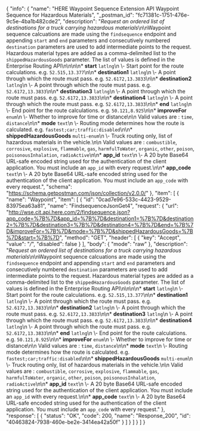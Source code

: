 {
  "info": {
    "name": "HERE Waypoint Sequence Extension API Waypoint Sequence for Hazardous Materials",
    "_postman_id": "fc71381c-1751-476e-9c5e-4ba1b482cde2",
    "description": "*Request an ordered list of destinations for a truck carrying hazardous materials*\n\nWaypoint sequence calcuations are made using the `findsequence` endpoint and appending  `start` and `end` parameters and consecutively numbered `destination` parameters are used to add intermediate points  to the request. Hazardous material types are added as a comma-delimited list to the  `shippedHazardousGoods` parameter. The list of values is defined in the Enterprise Routing API\n\n\n\n* **start**  `latlng`\n \\- Start point for the route calculations.    e.g. `52.515,13.377`\n\n* **destination1**  `latlng`\n \\- A point through which the route must pass.    e.g. `52.6172,13.3833`\n\n* **destination2**  `latlng`\n \\- A point through which the route must pass.    e.g. `52.6172,13.3833`\n\n* **destination3**  `latlng`\n \\- A point through which the route must pass.    e.g. `52.6172,13.3833`\n\n* **destination4**  `latlng`\n \\- A point through which the route must pass.    e.g. `52.6172,13.3833`\n\n* **end**  `latlng`\n \\- End point for the route calculations.    e.g. `50.121,8.925`\n\n* **improveFor**  `enum`\n \\- Whether to improve for time or distance\n\n Valid values are : `time`, `distance`\n\n* **mode**  `text`\n \\- Routing mode determines how the route is calculated.    e.g. `fastest;car;traffic:disabled`\n\n* **shippedHazardousGoods**  `multi-enum`\n \\- Truck routing only, list of hazardous materials in the vehicle.\n\n Valid values are : `combustible`, `corrosive`, `explosive`, `flammable`, `gas`, `harmfulToWater`, `organic`, `other`, `poison`, `poisonousInhalation`, `radioActive`\n\n* **app_id**  `text`\n \\- A 20 byte Base64 URL-safe encoded string used for the authentication of the client application.    You must include an `app_id` with every request.\n\n* **app_code**  `text`\n \\- A 20 byte Base64 URL-safe encoded string used for the authentication of the client application.    You must include an `app_code` with every request.",
    "schema": "https://schema.getpostman.com/json/collection/v2.0.0/"
  },
  "item": [
    {
      "name": "Waypoint",
      "item": [
        {
          "id": "0cad7e96-533c-4423-9529-83975ea63a81",
          "name": "FindsequenceJsonGet4",
          "request": {
            "url": "http://wse.cit.api.here.com/2/findsequence.json?app_code=%7B%7D&app_id=%7B%7D&destination1=%7B%7D&destination2=%7B%7D&destination3=%7B%7D&destination4=%7B%7D&end=%7B%7D&improveFor=%7B%7D&mode=%7B%7D&shippedHazardousGoods=%7B%7D&start=%7B%7D",
            "method": "GET",
            "header": [
              {
                "key": "Accept",
                "value": "*/*",
                "disabled": false
              }
            ],
            "body": {
              "mode": "raw"
            },
            "description": "*Request an ordered list of destinations for a truck carrying hazardous materials*\n\nWaypoint sequence calcuations are made using the `findsequence` endpoint and appending  `start` and `end` parameters and consecutively numbered `destination` parameters are used to add intermediate points  to the request. Hazardous material types are added as a comma-delimited list to the  `shippedHazardousGoods` parameter. The list of values is defined in the Enterprise Routing API\n\n\n\n* **start**  `latlng`\n \\- Start point for the route calculations.    e.g. `52.515,13.377`\n\n* **destination1**  `latlng`\n \\- A point through which the route must pass.    e.g. `52.6172,13.3833`\n\n* **destination2**  `latlng`\n \\- A point through which the route must pass.    e.g. `52.6172,13.3833`\n\n* **destination3**  `latlng`\n \\- A point through which the route must pass.    e.g. `52.6172,13.3833`\n\n* **destination4**  `latlng`\n \\- A point through which the route must pass.    e.g. `52.6172,13.3833`\n\n* **end**  `latlng`\n \\- End point for the route calculations.    e.g. `50.121,8.925`\n\n* **improveFor**  `enum`\n \\- Whether to improve for time or distance\n\n Valid values are : `time`, `distance`\n\n* **mode**  `text`\n \\- Routing mode determines how the route is calculated.    e.g. `fastest;car;traffic:disabled`\n\n* **shippedHazardousGoods**  `multi-enum`\n \\- Truck routing only, list of hazardous materials in the vehicle.\n\n Valid values are : `combustible`, `corrosive`, `explosive`, `flammable`, `gas`, `harmfulToWater`, `organic`, `other`, `poison`, `poisonousInhalation`, `radioActive`\n\n* **app_id**  `text`\n \\- A 20 byte Base64 URL-safe encoded string used for the authentication of the client application.    You must include an `app_id` with every request.\n\n* **app_code**  `text`\n \\- A 20 byte Base64 URL-safe encoded string used for the authentication of the client application.    You must include an `app_code` with every request."
          },
          "response": [
            {
              "status": "OK",
              "code": 200,
              "name": "Response_200",
              "id": "40463824-7938-460e-be2e-3414ea42a50f"
            }
          ]
        }
      ]
    }
  ]
}